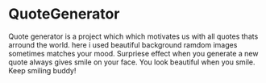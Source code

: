 # QuoteGenerator
Quote generator is a project which which motivates us with all quotes thats arround the world. here i used beautiful background ramdom images sometimes matches your mood. Surpriese effect when you generate a new quote always gives smile on your face. You look beautiful when you smile.  Keep smiling buddy! 
